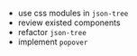- use css modules in `json-tree`
- review existed components
- refactor `json-tree`
- implement `popover`
